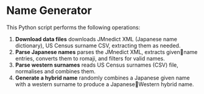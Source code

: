 # Name Generator

This Python script performs the following operations:

1. **Download data files** downloads JMnedict XML (Japanese name dictionary), US Census surname CSV, extracting them as needed.
2. **Parse Japanese names** parses the JMnedict XML, extracts givenname entries, converts them to romaji, and filters for valid names.
3. **Parse western surnames** reads US Census surnames (CSV) file, normalises and combines them.
4. **Generate a hybrid name** randomly combines a Japanese given name with a western surname to produce a JapaneseWestern hybrid name.
